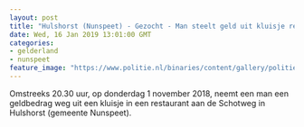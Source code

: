 ```yaml
---
layout: post
title: "Hulshorst (Nunspeet) - Gezocht - Man steelt geld uit kluisje restaurant A28"
date: Wed, 16 Jan 2019 13:01:00 GMT
categories: 
- gelderland 
- nunspeet 
feature_image: "https://www.politie.nl/binaries/content/gallery/politie/gezocht/verdachten/2019/januari/02-on/2018511670-1.jpg"
---
```


Omstreeks 20.30 uur, op donderdag 1 november 2018, neemt een man een geldbedrag weg uit een kluisje in een restaurant aan de Schotweg in Hulshorst (gemeente Nunspeet).
